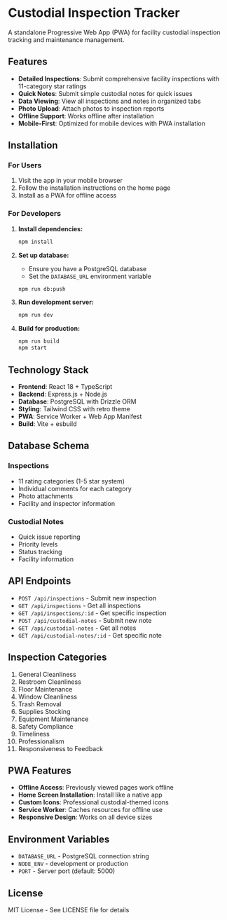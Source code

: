 # Custodial Inspection Tracker

A standalone Progressive Web App (PWA) for facility custodial inspection tracking and maintenance management.

## Features

- **Detailed Inspections**: Submit comprehensive facility inspections with 11-category star ratings
- **Quick Notes**: Submit simple custodial notes for quick issues
- **Data Viewing**: View all inspections and notes in organized tabs
- **Photo Upload**: Attach photos to inspection reports
- **Offline Support**: Works offline after installation
- **Mobile-First**: Optimized for mobile devices with PWA installation

## Installation

### For Users
1. Visit the app in your mobile browser
2. Follow the installation instructions on the home page
3. Install as a PWA for offline access

### For Developers

1. **Install dependencies:**
   ```bash
   npm install
   ```

2. **Set up database:**
   - Ensure you have a PostgreSQL database
   - Set the `DATABASE_URL` environment variable
   ```bash
   npm run db:push
   ```

3. **Run development server:**
   ```bash
   npm run dev
   ```

4. **Build for production:**
   ```bash
   npm run build
   npm start
   ```

## Technology Stack

- **Frontend**: React 18 + TypeScript
- **Backend**: Express.js + Node.js
- **Database**: PostgreSQL with Drizzle ORM
- **Styling**: Tailwind CSS with retro theme
- **PWA**: Service Worker + Web App Manifest
- **Build**: Vite + esbuild

## Database Schema

### Inspections
- 11 rating categories (1-5 star system)
- Individual comments for each category
- Photo attachments
- Facility and inspector information

### Custodial Notes
- Quick issue reporting
- Priority levels
- Status tracking
- Facility information

## API Endpoints

- `POST /api/inspections` - Submit new inspection
- `GET /api/inspections` - Get all inspections
- `GET /api/inspections/:id` - Get specific inspection
- `POST /api/custodial-notes` - Submit new note
- `GET /api/custodial-notes` - Get all notes
- `GET /api/custodial-notes/:id` - Get specific note

## Inspection Categories

1. General Cleanliness
2. Restroom Cleanliness
3. Floor Maintenance
4. Window Cleanliness
5. Trash Removal
6. Supplies Stocking
7. Equipment Maintenance
8. Safety Compliance
9. Timeliness
10. Professionalism
11. Responsiveness to Feedback

## PWA Features

- **Offline Access**: Previously viewed pages work offline
- **Home Screen Installation**: Install like a native app
- **Custom Icons**: Professional custodial-themed icons
- **Service Worker**: Caches resources for offline use
- **Responsive Design**: Works on all device sizes

## Environment Variables

- `DATABASE_URL` - PostgreSQL connection string
- `NODE_ENV` - development or production
- `PORT` - Server port (default: 5000)

## License

MIT License - See LICENSE file for details